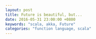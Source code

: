 ```yaml
---
layout: post
title: Future is beautiful, but...
date: 2016-05-31 23:00:00 +0800
keywords: "scala, akka, Future"
categories: "function language, scala"
---
```

